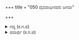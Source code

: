 +++
title = "050 ದೈವದಾಧೀನದಲಿ ಜಗವಾ"

+++

<details><summary>ಗದ್ಯ (ಕ.ಗ.ಪ) </summary>

50. ಈ ಜಗತ್ತು ದೈವದ ಅಧೀನದಲ್ಲಿದೆ. ಆ ದೈವವು ಮಂತ್ರಾಧೀನವಾಗಿದೆ. ಮಂತ್ರವು ಬ್ರಾಹ್ಮಣರ ವಶದಲ್ಲಿದೆ. ಲೋಕದಲ್ಲಿ ದೈವವೇ ಬ್ರಾಹ್ಮಣನಲ್ಲದೆ ಆಲೋಚಿಸಿದರೆ ಬ್ರಾಹ್ಮಣರಿಗಿಂತ ಹೆಚ್ಚಿನ ದೈವ ಯಾವುದಿದೆ ಹೇಳು !
</details>

<details><summary>ಪದಾರ್ಥ (ಕ.ಗ.ಪ) </summary>

ಭೂವಿಬುಧ-ಬ್ರಾಹ್ಮಣ, ಅಧೀನ-ವಶ
</details>

